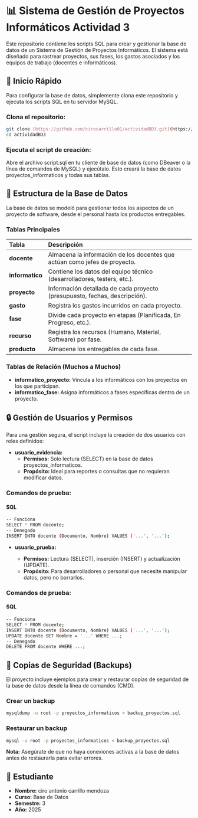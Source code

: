 

# 📊 Sistema de Gestión de Proyectos Informáticos Actividad 3

Este repositorio contiene los scripts SQL para crear y gestionar la base de datos de un Sistema de Gestión de Proyectos Informáticos. El sistema está diseñado para rastrear proyectos, sus fases, los gastos asociados y los equipos de trabajo (docentes e informáticos).

## 🚀 Inicio Rápido
Para configurar la base de datos, simplemente clona este repositorio y ejecuta los scripts SQL en tu servidor MySQL.

### Clona el repositorio:

```Bash
git clone [https://github.com/cirocarrillo01/actividadBD3.git](https://github.com/cirocarrillo01/actividadBD3.git)
cd actividadBD3
```
### Ejecuta el script de creación:
Abre el archivo script.sql en tu cliente de base de datos (como DBeaver o la línea de comandos de MySQL) y ejecútalo. Esto creará la base de datos proyectos_informaticos y todas sus tablas.

## 📁 Estructura de la Base de Datos
La base de datos se modeló para gestionar todos los aspectos de un proyecto de software, desde el personal hasta los productos entregables.

### Tablas Principales
| Tabla | Descripción |
| :--- | :--- |
|**docente**	|Almacena la información de los docentes que actúan como jefes de proyecto.
|**informatico** |Contiene los datos del equipo técnico (desarrolladores, testers, etc.).
|**proyecto**	|Información detallada de cada proyecto (presupuesto, fechas, descripción).
|**gasto**	|Registra los gastos incurridos en cada proyecto.
|**fase**	|Divide cada proyecto en etapas (Planificada, En Progreso, etc.).
|**recurso**	|Registra los recursos (Humano, Material, Software) por fase.
|**producto**	|Almacena los entregables de cada fase.

### Tablas de Relación (Muchos a Muchos)
* **informatico_proyecto:** Vincula a los informáticos con los proyectos en los que participan.
* **informatico_fase:** Asigna informáticos a fases específicas dentro de un proyecto.

## 🔒 Gestión de Usuarios y Permisos
Para una gestión segura, el script incluye la creación de dos usuarios con roles definidos:

* **usuario_evidencia:**
    * **Permisos:** Solo lectura (SELECT) en la base de datos proyectos_informaticos.
    * **Propósito:** Ideal para reportes o consultas que no requieran modificar datos.

### Comandos de prueba:
#### SQL
```Bash
-- Funciona
SELECT * FROM docente;
-- Denegado
INSERT INTO docente (Documento, Nombre) VALUES ('...', '...');
```
* **usuario_prueba:**

    * **Permisos:** Lectura (SELECT), inserción (INSERT) y actualización (UPDATE).
    * **Propósito:** Para desarrolladores o personal que necesite manipular datos, pero no borrarlos.
### Comandos de prueba:
#### SQL
```bash
-- Funciona
SELECT * FROM docente;
INSERT INTO docente (Documento, Nombre) VALUES ('...', '...');
UPDATE docente SET Nombre = '...' WHERE ...;
-- Denegado
DELETE FROM docente WHERE ...;
```
## 💾 Copias de Seguridad (Backups)
El proyecto incluye ejemplos para crear y restaurar copias de seguridad de la base de datos desde la línea de comandos (CMD).

### Crear un backup
```Bash
mysqldump -u root -p proyectos_informaticos > backup_proyectos.sql
```
### Restaurar un backup
```Bash
mysql -u root -p proyectos_informaticos < backup_proyectos.sql
```
**Nota:** Asegúrate de que no haya conexiones activas a la base de datos antes de restaurarla para evitar errores.

## 📄 Estudiante
* **Nombre:** ciro antonio carrillo mendoza
* **Curso:** Base de Datos
* **Semestre:** 3
* **Año:** 2025